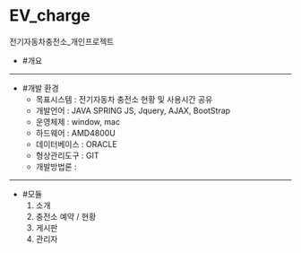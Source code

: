 # EV_charge

전기자동차충전소_개인프로젝트

+ #개요


-----------------
+ #개발 환경
  + 목표시스템 : 전기자동차 충전소 현황 및 사용시간 공유
  + 개발언어 : JAVA SPRING
    JS, Jquery, AJAX, BootStrap
  + 운영체제 : window, mac
  + 하드웨어 : AMD4800U
  + 데이터베이스 : ORACLE
  + 형상관리도구 : GIT
  + 개발방법론 : 

-----------------
+ #모듈
  1. 소개
  2. 충전소 예약 / 현황
  3. 게시판
  4. 관리자

